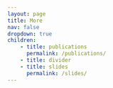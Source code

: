 ```yaml
---
layout: page
title: More
nav: false
dropdown: true
children: 
    - title: publications
      permalink: /publications/
    - title: divider
    - title: slides
      permalink: /slides/
---
```

